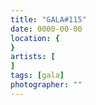 ```yaml
---
title: "GALA#115"
date: 0000-00-00
location: {
}
artists: [
]
tags: [gala]
photographer: ""
---
```

